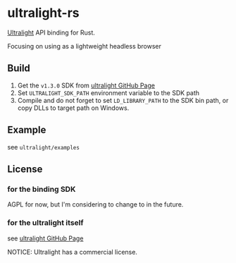# ultralight-rs

[Ultralight](https://ultralig.ht/) API binding for Rust.

Focusing on using as a lightweight headless browser

## Build

1. Get the `v1.3.0` SDK from [ultralight GitHub Page](https://github.com/ultralight-ux/ultralight#getting-the-latest-sdk)
2. Set `ULTRALIGHT_SDK_PATH` environment variable to the SDK path
3. Compile and do not forget to set `LD_LIBRARY_PATH` to the SDK bin path, or copy DLLs to target path on Windows.

## Example

see `ultralight/examples`

## License

### for the binding SDK
AGPL for now, but I'm considering to change to in the future.

### for the ultralight itself
see [ultralight GitHub Page](https://github.com/ultralight-ux/ultralight#licensing)

NOTICE: Ultralight has a commercial license.
